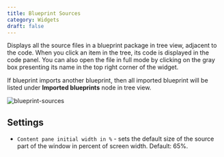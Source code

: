 ```yaml
---
title: Blueprint Sources
category: Widgets
draft: false
---
```

Displays all the source files in a blueprint package in tree view, adjacent to the code. When you click an item in the tree, its code is displayed in the code panel. You can also open the file in full mode by clicking on the gray box presenting its name in the top right corner of the widget.

If blueprint imports another blueprint, then all imported blueprint will be listed under **Imported blueprints** node in tree view.  

![blueprint-sources]( /images/ui/widgets/blueprint-sources.png )


## Settings

* `Content pane initial width in %` - sets the default size of the source part of the window in percent of screen width. Default: 65%.
